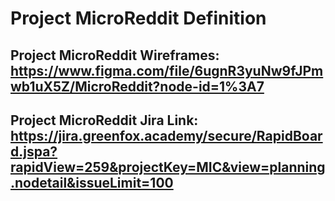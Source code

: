 # Project MicroReddit Definition

## Project MicroReddit Wireframes: https://www.figma.com/file/6ugnR3yuNw9fJPmwb1uX5Z/MicroReddit?node-id=1%3A7

## Project MicroReddit Jira Link: https://jira.greenfox.academy/secure/RapidBoard.jspa?rapidView=259&projectKey=MIC&view=planning.nodetail&issueLimit=100